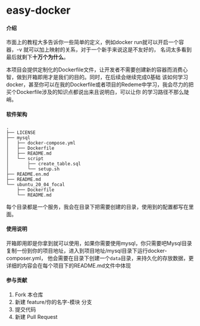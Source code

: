 # easy-docker

#### 介绍
市面上的教程大多告诉你一些简单的定义，例如docker run就可以开启一个容器，-v 就可以加上映射的关系，对于一个新手来说这是不友好的，
名词太多看到最后就剩下**十万个为什么**。

本项目会提供定制化的Dockerfile文件，让开发者不需要创建新的容器而消费心智，做到开箱即用才是我们的目的。同时，在后续会继续完成0基础
该如何学习docker，甚至你可以在我的Dockerfile或者项目的Redeme中学习，我会尽力的把买个Dockerfile涉及的知识点都说出来且说明白，可以让你
的学习路径不那么陡峭。

#### 软件架构
```text
.
├── LICENSE
├── mysql
│   ├── docker-compose.yml
│   ├── Dockerfile
│   ├── README.md
│   └── script
│       ├── create_table.sql
│       └── setup.sh
├── README.en.md
├── README.md
└── ubuntu_20_04_focal
    ├── Dockerfile
    └── README.md
```

每个目录都是一个服务，我会在目录下把需要创建的目录，使用到的配置都写在里面。


#### 使用说明

开箱即用即是你拿到就可以使用，如果你需要使用mysql，你只需要吧Mysql目录复制一份到你的项目地址，进入到项目地址/mysql目录下运行docker-composer.yml，
他会需要在目录下创建一个`data`目录，来持久化的存放数据，更详细的内容会在每个项目下的README.md文件中体现

#### 参与贡献

1.  Fork 本仓库
2.  新建 feature/你的名字-模块 分支
3.  提交代码
4.  新建 Pull Request


